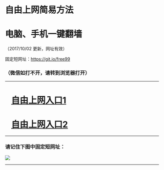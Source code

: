 ﻿# 自由上网简易方法

# 电脑、手机一键翻墙

（2017/10/02 更新，网址有效）

固定短网址：https://git.io/free99

### （微信如打不开，请转到浏览器打开）


***





# &nbsp;&nbsp; <a href="http://ft81267252.fwtz-zhenx1001.xyz/fwqtz01.html?t=100200127804 " target="_blank">自由上网入口1</a>
# &nbsp;&nbsp; <a href="http://ft407220881.fw-tzzhen1002.xyz/fwqtz02.html?t=10020015185 " target="_blank">自由上网入口2</a>
***

### 请记住下图中固定短网址：

<img src="https://s3-us-west-2.amazonaws.com/fwq-1001/yjfq-20170905okok.png" /> 


***

